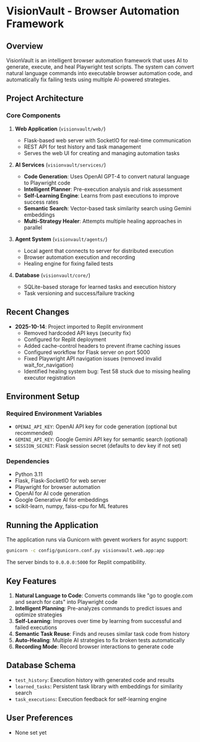 # VisionVault - Browser Automation Framework

## Overview
VisionVault is an intelligent browser automation framework that uses AI to generate, execute, and heal Playwright test scripts. The system can convert natural language commands into executable browser automation code, and automatically fix failing tests using multiple AI-powered strategies.

## Project Architecture

### Core Components

1. **Web Application** (`visionvault/web/`)
   - Flask-based web server with SocketIO for real-time communication
   - REST API for test history and task management
   - Serves the web UI for creating and managing automation tasks

2. **AI Services** (`visionvault/services/`)
   - **Code Generation**: Uses OpenAI GPT-4 to convert natural language to Playwright code
   - **Intelligent Planner**: Pre-execution analysis and risk assessment
   - **Self-Learning Engine**: Learns from past executions to improve success rates
   - **Semantic Search**: Vector-based task similarity search using Gemini embeddings
   - **Multi-Strategy Healer**: Attempts multiple healing approaches in parallel

3. **Agent System** (`visionvault/agents/`)
   - Local agent that connects to server for distributed execution
   - Browser automation execution and recording
   - Healing engine for fixing failed tests

4. **Database** (`visionvault/core/`)
   - SQLite-based storage for learned tasks and execution history
   - Task versioning and success/failure tracking

## Recent Changes
- **2025-10-14**: Project imported to Replit environment
  - Removed hardcoded API keys (security fix)
  - Configured for Replit deployment
  - Added cache-control headers to prevent iframe caching issues
  - Configured workflow for Flask server on port 5000
  - Fixed Playwright API navigation issues (removed invalid wait_for_navigation)
  - Identified healing system bug: Test 58 stuck due to missing healing executor registration

## Environment Setup

### Required Environment Variables
- `OPENAI_API_KEY`: OpenAI API key for code generation (optional but recommended)
- `GEMINI_API_KEY`: Google Gemini API key for semantic search (optional)
- `SESSION_SECRET`: Flask session secret (defaults to dev key if not set)

### Dependencies
- Python 3.11
- Flask, Flask-SocketIO for web server
- Playwright for browser automation
- OpenAI for AI code generation
- Google Generative AI for embeddings
- scikit-learn, numpy, faiss-cpu for ML features

## Running the Application

The application runs via Gunicorn with gevent workers for async support:
```bash
gunicorn -c config/gunicorn.conf.py visionvault.web.app:app
```

The server binds to `0.0.0.0:5000` for Replit compatibility.

## Key Features
1. **Natural Language to Code**: Converts commands like "go to google.com and search for cats" into Playwright code
2. **Intelligent Planning**: Pre-analyzes commands to predict issues and optimize strategies
3. **Self-Learning**: Improves over time by learning from successful and failed executions
4. **Semantic Task Reuse**: Finds and reuses similar task code from history
5. **Auto-Healing**: Multiple AI strategies to fix broken tests automatically
6. **Recording Mode**: Record browser interactions to generate code

## Database Schema
- `test_history`: Execution history with generated code and results
- `learned_tasks`: Persistent task library with embeddings for similarity search
- `task_executions`: Execution feedback for self-learning engine

## User Preferences
- None set yet
